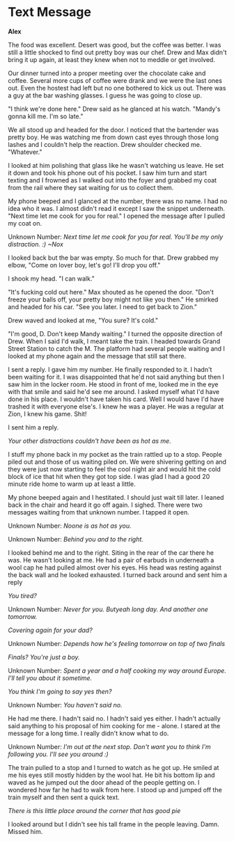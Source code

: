 # Text Message

**Alex**

The food was excellent.  Desert was good, but the coffee was better.  I was still a little shocked to find out pretty boy was our chef.  Drew and Max didn't bring it up again, at least they knew when not to meddle or get involved.

Our dinner turned into a proper meeting over the chocolate cake and coffee.  Several more cups of coffee were drank and we were the last ones out.  Even the hostest had left but no one bothered to kick us out.  There was a guy at the bar washing glasses.  I guess he was going to close up.

"I think we're done here."  Drew said as he glanced at his watch.  "Mandy's gonna kill me.  I'm so late."

We all stood up and headed for the door.  I noticed that the bartender was pretty boy.  He was watching me from down cast eyes through those long lashes and I couldn't help the reaction.  Drew shoulder checked me.  "Whatever."

I looked at him polishing that glass like he wasn't watching us leave.  He set it down and took his phone out of his pocket.  I saw him turn and start texting and I frowned as I walked out into the foyer and grabbed my coat from the rail where they sat waiting for us to collect them.

My phone beeped and I glanced at the number, there was no name. I had no idea who it was.  I almost didn't read it except I saw the snippet underneath.  "Next time let me cook for you for real."   I opened the message after I pulled my coat on.

Unknown Number: _Next time let me cook for you for real.  You'll be my only distraction.  :) ~Nox_

I looked back but the bar was empty.  So much for that.  Drew grabbed my elbow, "Come on lover boy, let's go!  I'll drop you off."

I shook my head.  "I can walk."

"It's fucking cold out here."  Max shouted as he opened the door.  "Don't freeze your balls off, your pretty boy might not like you then."  He smirked and headed for his car.  "See you later.  I need to get back to Zion."

Drew waved and looked at me, "You sure? It's cold."

"I'm good, D.  Don't keep Mandy waiting."  I turned the opposite direction of Drew.  When I said I'd walk, I meant take the train.  I headed towards Grand Street Station to catch the M.  The platform had several people waiting and I looked at my phone again and the message that still sat there.

I sent a reply.  I gave him my number.  He finally responded to it.  I hadn't been waiting for it.  I was disappointed that he'd not said anything but then I saw him in the locker room.  He stood in front of me, looked me in the eye with that smile and said he'd see me around.  I asked myself what I'd have done in his place.  I wouldn't have taken his card.  Well I would have I'd have trashed it with everyone else's.  I knew he was a player.  He was a regular at Zion, I knew his game.  Shit!

I sent him a reply.

_Your other distractions couldn't have been as hot as me._

I stuff my phone back in my pocket as the train rattled up to a stop.  People piled out and those of us waiting piled on.  We were shivering getting on and they were just now starting to feel the cool night air and would hit the cold block of ice that hit when they got top side.  I was glad I had a good 20 minute ride home to warm up at least a little.

My phone beeped again and I hestitated.  I should just wait till later.  I leaned back in the chair and heard it go off again.  I sighed.  There were two messages waiting from that unknown number.  I tapped it open.

Unknown Number: _Noone is as hot as you._

Unknown Number: _Behind you and to the right._

I looked behind me and to the right.  Siting in the rear of the car there he was.  He wasn't looking at me.  He had a pair of earbuds in underneath a wool cap he had pulled almost over his eyes.  His head was resting against the back wall and he looked exhausted.  I turned back around and sent him a reply

_You tired?_

Unknown Number: _Never for you. Butyeah  long day.  And another one tomorrow._

_Covering again for your dad?_

Unknown Number: _Depends how he's feeling tomorrow on top of two finals_

_Finals?  You're just a boy._

Unknown Number: _Spent a year and a half cooking my way around Europe.  I'll tell you about it sometime._

_You think I'm going to say yes then?_

Unknown Number: _You haven't said no._

He had me there.  I hadn't said no.  I hadn't said yes either.  I hadn't actually said anything to his proposal of him cooking for me - alone.  I stared at the message for a long time.  I really didn't know what to do.

Unknown Number:  _I'm out at the next stop.  Don't want you to think I'm following you.  I'll see you around :)_

The train pulled to a stop and I turned to watch as he got up.  He smiled at me his eyes still mostly hidden by the wool hat.  He bit his bottom lip and waved as he jumped out the door ahead of the people getting on.  I wondered how far he had to walk from here.  I stood up and jumped off the train myself and then sent a quick text.

_There is this little place around the corner that has good pie_

I looked around but I didn't see his tall frame in the people leaving.  Damn.  Missed him.


